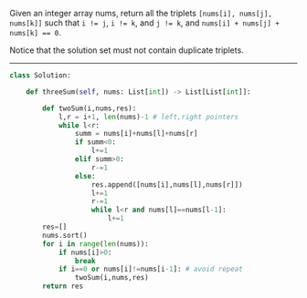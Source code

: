 Given an integer array nums, return all the triplets `[nums[i], nums[j], nums[k]]` such that `i != j`, `i != k`, and `j != k`, and `nums[i] + nums[j] + nums[k] == 0`.

Notice that the solution set must not contain duplicate triplets.

---


```python
class Solution:

    def threeSum(self, nums: List[int]) -> List[List[int]]:

        def twoSum(i,nums,res):
            l,r = i+1, len(nums)-1 # left,right pointers
            while l<r:
                summ = nums[i]+nums[l]+nums[r]
                if summ<0:
                    l+=1
                elif summ>0:
                    r-=1
                else:
                    res.append([nums[i],nums[l],nums[r]])
                    l+=1
                    r-=1
                    while l<r and nums[l]==nums[l-1]:
                        l+=1
        res=[]
        nums.sort()
        for i in range(len(nums)):
            if nums[i]>0:
                break
            if i==0 or nums[i]!=nums[i-1]: # avoid repeat
                twoSum(i,nums,res)
        return res
```


